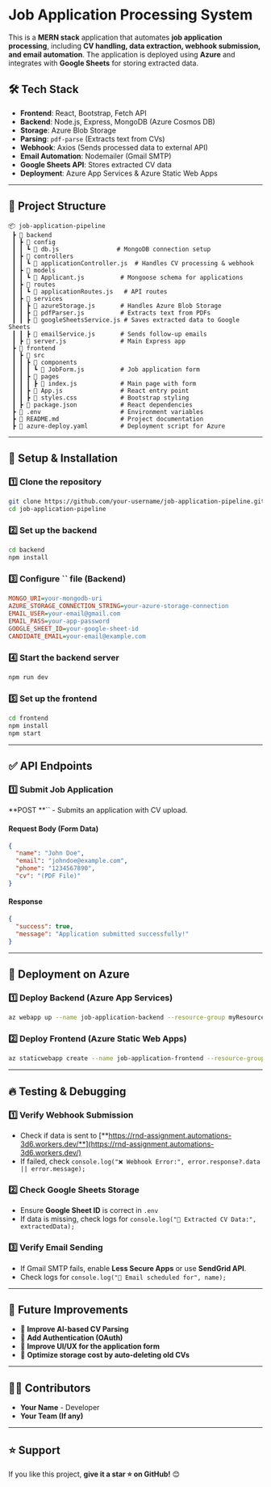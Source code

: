 # Job Application Processing System

This is a **MERN stack** application that automates **job application processing**, including **CV handling, data extraction, webhook submission, and email automation**. The application is deployed using **Azure** and integrates with **Google Sheets** for storing extracted data.

## 🛠️ Tech Stack

- **Frontend**: React, Bootstrap, Fetch API
- **Backend**: Node.js, Express, MongoDB (Azure Cosmos DB)
- **Storage**: Azure Blob Storage
- **Parsing**: `pdf-parse` (Extracts text from CVs)
- **Webhook**: Axios (Sends processed data to external API)
- **Email Automation**: Nodemailer (Gmail SMTP)
- **Google Sheets API**: Stores extracted CV data
- **Deployment**: Azure App Services & Azure Static Web Apps

---

## 📂 Project Structure

```
📦 job-application-pipeline
 ┣ 📂 backend
 ┃ ┣ 📂 config
 ┃ ┃ ┗ 📜 db.js                # MongoDB connection setup
 ┃ ┣ 📂 controllers
 ┃ ┃ ┗ 📜 applicationController.js  # Handles CV processing & webhook
 ┃ ┣ 📂 models
 ┃ ┃ ┗ 📜 Applicant.js          # Mongoose schema for applications
 ┃ ┣ 📂 routes
 ┃ ┃ ┗ 📜 applicationRoutes.js   # API routes
 ┃ ┣ 📂 services
 ┃ ┃ ┣ 📜 azureStorage.js       # Handles Azure Blob Storage
 ┃ ┃ ┣ 📜 pdfParser.js          # Extracts text from PDFs
 ┃ ┃ ┣ 📜 googleSheetsService.js # Saves extracted data to Google Sheets
 ┃ ┃ ┣ 📜 emailService.js       # Sends follow-up emails
 ┃ ┣ 📜 server.js               # Main Express app
 ┣ 📂 frontend
 ┃ ┣ 📂 src
 ┃ ┃ ┣ 📂 components
 ┃ ┃ ┃ ┗ 📜 JobForm.js          # Job application form
 ┃ ┃ ┣ 📂 pages
 ┃ ┃ ┃ ┣ 📜 index.js            # Main page with form
 ┃ ┃ ┣ 📜 App.js                # React entry point
 ┃ ┃ ┣ 📜 styles.css            # Bootstrap styling
 ┃ ┣ 📜 package.json            # React dependencies
 ┣ 📜 .env                      # Environment variables
 ┣ 📜 README.md                 # Project documentation
 ┣ 📜 azure-deploy.yaml         # Deployment script for Azure
```

---

## 🔧 Setup & Installation

### **1️⃣ Clone the repository**

```sh
git clone https://github.com/your-username/job-application-pipeline.git
cd job-application-pipeline
```

### **2️⃣ Set up the backend**

```sh
cd backend
npm install
```

### **3️⃣ Configure **``** file (Backend)**

```ini
MONGO_URI=your-mongodb-uri
AZURE_STORAGE_CONNECTION_STRING=your-azure-storage-connection
EMAIL_USER=your-email@gmail.com
EMAIL_PASS=your-app-password
GOOGLE_SHEET_ID=your-google-sheet-id
CANDIDATE_EMAIL=your-email@example.com
```

### **4️⃣ Start the backend server**

```sh
npm run dev
```

### **5️⃣ Set up the frontend**

```sh
cd frontend
npm install
npm start
```

---

## ✅ API Endpoints

### **1️⃣ Submit Job Application**

**POST **`` - Submits an application with CV upload.

#### Request Body (Form Data)

```json
{
  "name": "John Doe",
  "email": "johndoe@example.com",
  "phone": "1234567890",
  "cv": "(PDF File)"
}
```

#### Response

```json
{
  "success": true,
  "message": "Application submitted successfully!"
}
```

---

## 📌 Deployment on Azure

### **1️⃣ Deploy Backend (Azure App Services)**

```sh
az webapp up --name job-application-backend --resource-group myResourceGroup --sku B1 --location EastUS
```

### **2️⃣ Deploy Frontend (Azure Static Web Apps)**

```sh
az staticwebapp create --name job-application-frontend --resource-group myResourceGroup --source . --location EastUS
```

---

## 🔥 Testing & Debugging

### **1️⃣ Verify Webhook Submission**

- Check if data is sent to [**https://rnd-assignment.automations-3d6.workers.dev/**](https://rnd-assignment.automations-3d6.workers.dev/)
- If failed, check `console.log("❌ Webhook Error:", error.response?.data || error.message);`

### **2️⃣ Check Google Sheets Storage**

- Ensure **Google Sheet ID** is correct in `.env`
- If data is missing, check logs for `console.log("📌 Extracted CV Data:", extractedData);`

### **3️⃣ Verify Email Sending**

- If Gmail SMTP fails, enable **Less Secure Apps** or use **SendGrid API**.
- Check logs for `console.log("📩 Email scheduled for", name);`

---

## 🎯 Future Improvements

- 🔹 **Improve AI-based CV Parsing**
- 🔹 **Add Authentication (OAuth)**
- 🔹 **Improve UI/UX for the application form**
- 🔹 **Optimize storage cost by auto-deleting old CVs**

---

## 👨‍💻 Contributors

- **Your Name** - Developer
- **Your Team (If any)**

---

## ⭐ Support

If you like this project, **give it a star ⭐ on GitHub!** 😊

